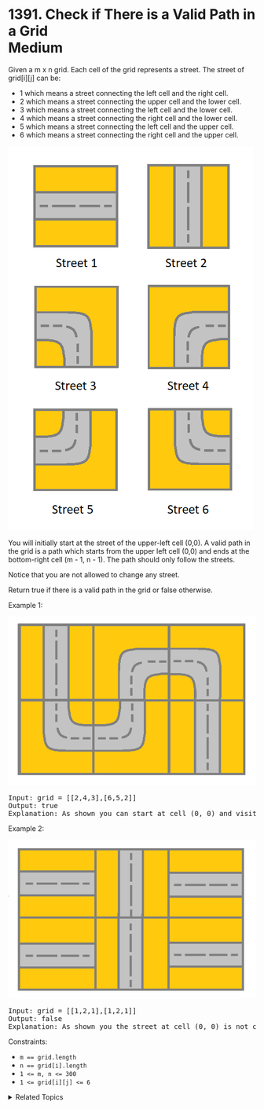 # 1391. Check if There is a Valid Path in a Grid<br> Medium

Given a m x n grid. Each cell of the grid represents a street. The street of grid[i][j] can be:
- 1 which means a street connecting the left cell and the right cell.
- 2 which means a street connecting the upper cell and the lower cell.
- 3 which means a street connecting the left cell and the lower cell.
- 4 which means a street connecting the right cell and the lower cell.
- 5 which means a street connecting the left cell and the upper cell.
- 6 which means a street connecting the right cell and the upper cell.

![](assets/main.png)

You will initially start at the street of the upper-left cell (0,0). A valid path in the grid is a path which starts from the upper left cell (0,0) and ends at the bottom-right cell (m - 1, n - 1). The path should only follow the streets.

Notice that you are not allowed to change any street.

Return true if there is a valid path in the grid or false otherwise.

Example 1:

![](assets/e1.png)

<pre>
Input: grid = [[2,4,3],[6,5,2]]
Output: true
Explanation: As shown you can start at cell (0, 0) and visit all the cells of the grid to reach (m - 1, n - 1).
</pre>

Example 2:

![](assets/e2.png)

<pre>
Input: grid = [[1,2,1],[1,2,1]]
Output: false
Explanation: As shown you the street at cell (0, 0) is not connected with any street of any other cell and you will get stuck at cell (0, 0)
</pre>

Constraints:

- `m == grid.length`
- `n == grid[i].length`
- `1 <= m, n <= 300`
- `1 <= grid[i][j] <= 6`

<details>

<summary> Related Topics </summary>

-   `Graph`
-   `Depth-first Search`

</details>